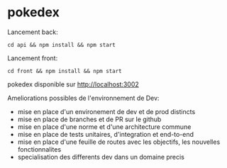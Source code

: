 # pokedex

Lancement back:

`cd api && npm install && npm start`

Lancement front:

`cd front && npm install && npm start`

pokedex disponible sur [http://localhost:3002](http://localhost:3002)

Ameliorations possibles de l'environnement de Dev:
- mise en place d'un environement de dev et de prod distincts
- mise en place de branches et de PR sur le github
- mise en place d'une norme et d'une architecture commune
- mise en place de tests unitaires, d'integration et end-to-end
- mise en place d'une feuille de routes avec les objectifs, les nouvelles fonctionnalites
- specialisation des differents dev dans un domaine precis
